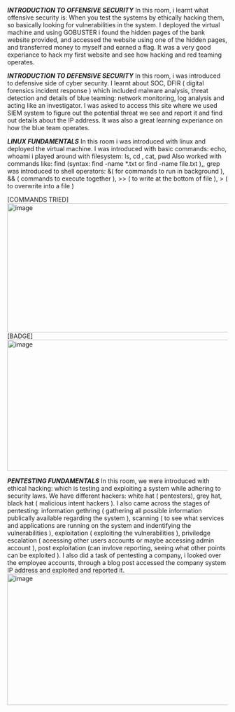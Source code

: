 ***INTRODUCTION TO OFFENSIVE SECURITY***
In this room, i learnt what offensive security is: When you test the systems by ethically hacking them, so basically looking for vulnerabilities in the system. 
I deployed the virtual machine and using GOBUSTER i found the hidden pages of the bank website provided, and accessed the website using one of the hidden pages, and transferred money to myself and earned a flag. It was a very good experiance to hack my first website and see how hacking and red teaming operates. 

***INTRODUCTION TO DEFENSIVE SECURITY***
In this room, i was introduced to defensive side of cyber security. I learnt about SOC, DFIR ( digital forensics incident response ) which included malware analysis, threat detection and details of blue teaming: network monitoring, log analysis and acting like an investigator. 
I was asked to access this site where we used SIEM system to figure out the potential threat we see and report it and find out details about the IP address. It was also a great learning experiance on how the blue team operates. 

***LINUX FUNDAMENTALS***
In this room i was introduced with linux and deployed the virtual machine. 
I was introduced with basic commands: echo, whoami
i played around with filesystem: ls, cd , cat, pwd
Also worked with commands like: find (syntax: find -name *.txt or find -name file.txt ),, grep 
was introduced to shell operators: &( for commands to run in background ), && ( commands to execute together ), >> ( to write at the bottom of file ), > ( to overwrite into a file )





[COMMANDS TRIED] <img width="542" height="295" alt="image" src="https://github.com/user-attachments/assets/3adf09af-6544-439e-b959-90b0ad2c079a" />
[BADGE] <img width="550" height="300" alt="image" src="https://github.com/user-attachments/assets/dbc80b16-88c4-45ac-9f62-47772bb19f3d" />



***PENTESTING FUNDAMENTALS***
In this room, we were introduced with ethical hacking: which is testing and exploiting a system while adhering to security laws. We have different hackers: white hat ( pentesters), grey hat, black hat ( malicious intent hackers ).
I also came across the stages of pentesting: information gethring ( gathering all possible information publically available regarding the system ), scanning ( to see what services and applications are running on the system and indentifying the vulnerabilities ), exploitation ( exploiting the vulnerabilities ), priviledge escalation ( aceessing other users accounts or maybe accessing admin account ), post exploitation (can invlove reporting, seeing what other points can be exploited ).
I also did a task of pentesting a company, i looked over the employee accounts, through a blog post accessed the company system IP address and exploited and reported it. 
<img width="550" height="300" alt="image" src="https://github.com/user-attachments/assets/60996f53-3083-48aa-b76e-fb1ecdc37f08" />
